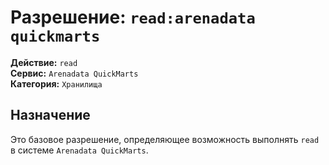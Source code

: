 # Разрешение: `read:arenadata quickmarts`

**Действие:** `read`  
**Сервис:** `Arenadata QuickMarts`  
**Категория:** `Хранилища`

## Назначение
Это базовое разрешение, определяющее возможность выполнять `read` в системе `Arenadata QuickMarts`.

